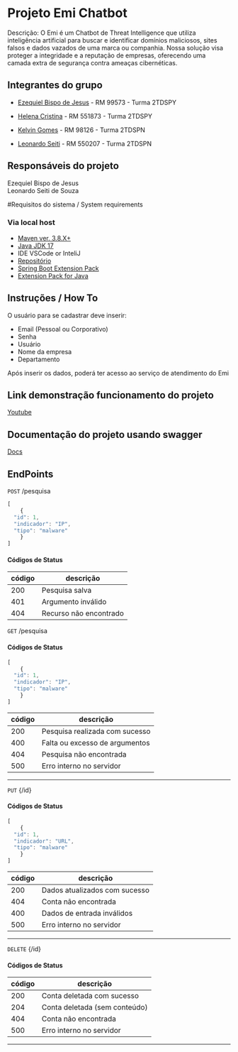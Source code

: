 # Projeto Emi Chatbot
Descrição: O Emi é um Chatbot de Threat Intelligence que utiliza inteligência artificial para buscar e identificar domínios maliciosos, sites falsos e dados vazados de uma marca ou companhia. Nossa solução visa proteger a integridade e a reputação de empresas, oferecendo uma camada extra de segurança contra ameaças cibernéticas.

## Integrantes do grupo

- [Ezequiel Bispo de Jesus](https://github.com/EzequielBispo) - RM 99573 - Turma  2TDSPY

- [Helena Cristina](https://github.com/19helena) - RM 551873 - Turma  2TDSPY

- [Kelvin Gomes](https://github.com/kelving0mes) - RM 98126 - Turma  2TDSPN 

- [Leonardo Seiti](https://github.com/LeonardoSeiti) - RM 550207 - Turma  2TDSPN

## Responsáveis do projeto
Ezequiel Bispo de Jesus<br>
Leonardo Seiti de Souza

#Requisitos do sistema / System requirements

### Via local host
- [Maven ver. 3.8.X+](https://maven.apache.org/download.cgi)
- [Java JDK 17](https://www.oracle.com/br/java/technologies/downloads/#java17)
- IDE VSCode or InteliJ
- [Repositório](https://github.com/LeonardoSeiti/Sprint-DevOps.git)
- [Spring Boot Extension Pack](https://marketplace.visualstudio.com/items?itemName=vmware.vscode-boot-dev-pack)
- [Extension Pack for Java](https://marketplace.visualstudio.com/items?itemName=vscjava.vscode-java-pack)

## Instruções / How To
O usuário para se cadastrar deve inserir:
- Email (Pessoal ou Corporativo)
- Senha
- Usuário
- Nome da empresa
- Departamento

Após inserir os dados, poderá ter acesso ao serviço de atendimento do Emi

## Link demonstração funcionamento do projeto

[Youtube](https://youtu.be/XDbw8Rf_-4o)

## Documentação do projeto usando swagger
[Docs](https://api-sprint-emi.azurewebsites.net/swagger-ui/index.html)

## EndPoints
`POST` /pesquisa <br>

```js
[
    {
  "id": 1,
  "indicador": "IP",
  "tipo": "malware"
    }
]
```

#### Códigos de Status
|código|descrição
|------|---------
| 200| Pesquisa salva
| 401| Argumento inválido  
| 404| Recurso não encontrado

`GET` /pesquisa <br>
#### Códigos de Status


```js
[
    {
  "id": 1,
  "indicador": "IP",
  "tipo": "malware"
    }
]
```

|código|descrição
|------|---------
| 200 | Pesquisa realizada com sucesso           
| 400 | Falta ou excesso de argumentos           
| 404 | Pesquisa não encontrada                  
| 500 | Erro interno no servidor                 
---

`PUT` {/id} <br>
#### Códigos de Status

```js
[
    {
  "id": 1,
  "indicador": "URL",
  "tipo": "malware"
    }
]
```

|código|descrição
|------|---------
| 200 | Dados atualizados com sucesso  |
| 404 | Conta não encontrada           |
| 400 | Dados de entrada inválidos     |
| 500 | Erro interno no servidor       |
---

`DELETE` {/id} <br>
#### Códigos de Status

|código|descrição
|------|---------
| 200 | Conta deletada com sucesso     |
| 204 | Conta deletada (sem conteúdo)  |
| 404 | Conta não encontrada           |
| 500 | Erro interno no servidor       |
---

